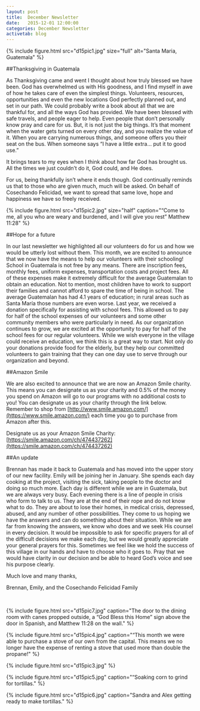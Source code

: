 ```yaml
---
layout: post
title:  December Newsletter
date:   2015-12-01 12:00:00
categories: December Newsletter
activetab: blog
---
```


{% include figure.html src="d15pic1.jpg" size="full" alt="Santa Maria, Guatemala" %}

##Thanksgiving in Guatemala

As Thanksgiving came and went I thought about how truly blessed we have been. God has overwhelmed us with His goodness, and I find myself in awe of how he takes care of even the simplest things. Volunteers, resources, opportunities and even the new locations God perfectly planned out, and set in our path. We could probably write a book about all that we are thankful for, and all the ways God has provided. We have been blessed with safe travels, and people eager to help. Even people that don’t personally know pray and care for us. But, it is not just the big things. It’s that moment when the water gets turned on every other day, and you realize the value of it. When you are carrying numerous things, and someone offers you their seat on the bus. When someone says “I have a little extra… put it to good use.” 

It brings tears to my eyes when I think about how far God has brought us. All the times we just couldn’t do it, God could, and He does. 

For us, being thankfully isn’t where it ends though. God continually reminds us that to those who are given much, much will be asked. On behalf of Cosechando Felicidad, we want to spread that same love, hope and happiness we have so freely received.

{% include figure.html src="d15pic2.jpg" size="half" caption="“Come to me, all you who are weary and burdened, and I will give you rest” Matthew 11:28" %}

##Hope for a future

In our last newsletter we highlighted all our volunteers do for us and how we would be utterly lost without them. This month, we are excited to announce that we now have the means to help our volunteers with their schooling! School in Guatemala is not free by any means. There are inscription fees, monthly fees, uniform expenses, transportation costs and project fees. All of these expenses make it extremely difficult for the average Guatemalan to obtain an education. Not to mention, most children have to work to support their families and cannot afford to spare the time of being in school. The average Guatemalan has had 4.1 years of education; in rural areas such as Santa María those numbers are even worse. Last year, we received a donation specifically for assisting with school fees. This allowed us to pay for half of the school expenses of our volunteers and some other community members who were particularly in need. As our organization continues to grow, we are excited at the opportunity to pay for half of the school fees for our regular volunteers. While we wish everyone in the village could receive an education, we think this is a great way to start. Not only do your donations provide food for the elderly, but they help our committed volunteers to gain training that they can one day use to serve through our organization and beyond.

##Amazon Smile

We are also excited to announce that we are now an Amazon Smile charity. This means you can designate us as your charity and 0.5% of the money you spend on Amazon will go to our programs with no additional costs to you! You can designate us as your charity through the link below. Remember to shop from [http://www.smile.amazon.com/](https://www.smile.amazon.com/) each time you go to purchase from Amazon after this.

Designate us as your Amazon Smile Charity: [https://smile.amazon.com/ch/474437262](https://smile.amazon.com/ch/474437262)

##An update

Brennan has made it back to Guatemala and has moved into the upper story of our new facility. Emily will be joining her in January. She spends each day cooking at the project, visiting the sick, taking people to the doctor and doing so much more. Each day is different while we are in Guatemala, but we are always very busy. Each evening there is a line of people in crisis who form to talk to us. They are at the end of their rope and do not know what to do. They are about to lose their homes, in medical crisis, depressed, abused, and any number of other possibilities. They come to us hoping we have the answers and can do something about their situation. While we are far from knowing the answers, we know who does and we seek His counsel in every decision. It would be impossible to ask for specific prayers for all of the difficult decisions we make each day, but we would greatly appreciate your general prayers for this.  Sometimes we feel like we hold the success of this village in our hands and have to choose who it goes to. Pray that we would have clarity in our decision and be able to heard God’s voice and see his purpose clearly.

<p class="meta">Much love and many thanks,</p>

<p class="meta">Brennan, Emily, and the Cosechando Felicidad Family</p>

&nbsp;


{% include figure.html src="d15pic7.jpg" caption="The door to the dining room with canes propped outside, a “God Bless this Home” sign above the door in Spanish, and Matthew 11:28 on the wall." %}

{% include figure.html src="d15pic4.jpg" caption="“This month we were able to purchase a stove of our own from the capital. This means we no longer have the expense of renting a stove that used more than double the propane!" %}

{% include figure.html src="d15pic3.jpg" %}

{% include figure.html src="d15pic5.jpg" caption="“Soaking corn to grind for tortillas." %}

{% include figure.html src="d15pic6.jpg" caption="Sandra and Alex getting ready to make tortillas." %}